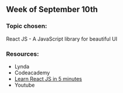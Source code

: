 <div>

</div>


<div markdown="1">

## Week of September 10th

### Topic chosen:
React JS - A JavaScript library for beautiful UI

### Resources:
- Lynda
- Codeacademy
- [Learn React JS in 5 minutes](https://medium.freecodecamp.org/learn-react-js-in-5-minutes-526472d292f4)
- Youtube

</div>
